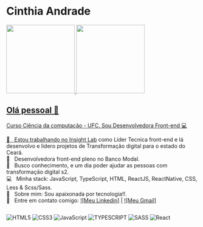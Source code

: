 
# Cinthia Andrade


 <div>
  <a href="https://github.com/cinthia3301andrad">
  <img height="180em" src="https://github-readme-stats.vercel.app/api?username=cinthia3301andrad&show_icons=true&theme=synthwave&include_all_commits=true&count_private=true"/>
  <img height="180em" src="https://github-readme-stats.vercel.app/api/top-langs/?username=cinthia3301andrad&layout=compact&langs_count=7&theme=synthwave"/>
</div>

## Olá pessoal 👋
Curso Ciência da computação - UFC.
Sou Desenvolvedora Front-end :computer:

 :rocket:  &nbsp; Estou trabalhando no [Insight Lab](https://insightlab.ufc.br/) como Líder Tecnica front-end e lá desenvolvo e lidero projetos de Transformação digital para o estado do Ceará. <br/>
   :rocket:  &nbsp; Desenvolvedora front-end pleno no Banco Modal. 
 <br/> :purple_heart: &nbsp; Busco conhecimento, e um dia poder ajudar as pessoas com transformação digital s2.
 <br/> :computer: &nbsp; Minha stack: JavaScript, TypeScript, HTML, ReactJS, ReactNative, CSS, Less & Scss/Sass.
 <br/> 💬  &nbsp; Sobre mim: Sou apaixonada por tecnologia!!.
 <br/> :email: &nbsp; Entre em contato comigo: [![Meu Linkedin]](https://www.linkedin.com/in/cinthia-andrade-866a501aa/) 
| 
[![Meu Gmail]](mailto:cinthiaadm15@gmail.com)

<div style="display: flex"><br>

  ![HTML5](https://img.shields.io/badge/html5-%23E34F26.svg?style=for-the-badge&logo=html5&logoColor=white) ![CSS3](https://img.shields.io/badge/css3-%231572B6.svg?style=for-the-badge&logo=css3&logoColor=white) ![JavaScript](https://img.shields.io/badge/javascript-%23323330.svg?style=for-the-badge&logo=javascript&logoColor=%23F7DF1E) ![TYPESCRIPT](https://img.shields.io/badge/typescript-%23777BB4.svg?style=for-the-badge&logo=typescript&logoColor=white) ![SASS](https://img.shields.io/badge/sass-ff9ce8.svg?style=for-the-badge&logo=sass&logoColor=white) ![React](https://img.shields.io/badge/react-%2320232a.svg?style=for-the-badge&logo=react&logoColor=%2361DAFB) 
</div>
